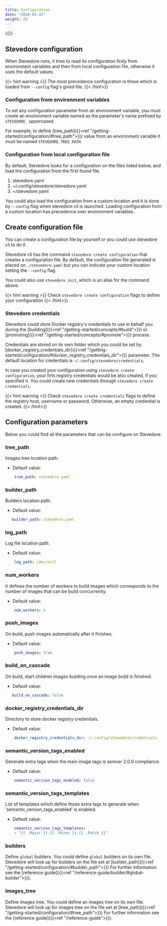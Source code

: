 ```yaml
---
title: Configuration
date: "2020-01-31"
weight: 20
---
```


{{<toc>}}

## Stevedore configuration
When Stevedore runs, it tries to read its configuration firsly from environment variables and then from local configuration file, otherwise it uses the default values.

{{< hint warning >}}
The most precedence configuration is these which is loaded from `--config` flag's gived file.
{{< /hint>}}

### Configuration from environment variables
To set any configuration parameter from an environment variable, you must create an environment variable named as the parameter's name prefixed by `STEVEDORE_` uppercased.

For example, to define [tree_path]({{<ref "/getting-started/configuration/#tree_path">}}) value from an environment variable it must be named `STEVEDORE_TREE_PATH`.

### Configuration from local configuration file
By default, Stevedore looks for a configuration on the files listed below, and load the configuration from the first found file.
1. stevedore.yaml
2. ~/.config/stevedore/stevedore.yaml
3. ~/stevedore.yaml

You could also load the configuration from a custom location and it is done by `--config` flag when stevedore cli is launched. Loading configuration from a custom location has precedence over environment variables.

## Create configuration file
You can create a configuration file by yourself or you could use stevedore cli to do it.

Stevedore cli has the command `stevedore create configuration` that creates a configuration file. By default, the configuration file generated is placed on `./stevedore.yaml` but you can indicate your custom location setting the `--config` flag.

You could also use `stevedore init`, which is an alias for the command above.

{{< hint warning >}}
Check `stevedore create configuration` flags to define your configuration
{{< /hint>}}

### Stevedore credentials
Stevedore could store Docker registry's credentials to use in behalf you during the [building]({{<ref "/getting-started/concepts/#build">}}) or [promoting]({{<ref "/getting-started/concepts/#promote">}}) process.

Credentials are stored on its own folder which you could be set by [docker_registry_credentials_dir]({{<ref "/getting-started/configuration/#docker_registry_credentials_dir">}}) parameter. The default location for credentials is `~/.config/stevedore/credentials`.

In case you created your configuration using `stevedore create configuration`, your firts registry credentials would be also created, if you specified it.
You could create new credentials through `stevedore create credentials`.

{{< hint warning >}}
Check `stevedore create credentials` flags to define the registry host, username or password. Otherwise, an empty credential is created.
{{< /hint>}}

## Configuration parameters
Below you could find all the parameters that can be configure on Stevedore.

### **tree_path**
Images tree location path.
- Default value:
```yaml
    tree_path: stevedore.yaml
```

### **builder_path**
Builders location path.
- Default value:
```yaml
   builder_path: stevedore.yaml
```

### **log_path**
Log file location path.
- Default value:
```yaml 
    log_path: /dev/null
```

### **num_workers**
It defines the number of workers to build images which corresponds to the number of images that can be build concurrently.
- Default value:
```yaml 
    num_workers: 4
```

### **push_images**
On build, push images automatically after it finishes.
- Default value:
```yaml 
    push_images: true
```

### **build_on_cascade**
On build, start children images building once an image build is finished.
- Default value:
```yaml 
   build_on_cascade: false
```

### **docker_registry_credentials_dir**
Directory to store docker registry credentials.
- Default value:
```yaml 
    docker_registry_credentials_dir: ~/.config/stevedore/credentials
```

### **semantic_version_tags_enabled**
Generate extra tags when the main image tags is semver 2.0.0 compliance.
- Default value:
```yaml
    semantic_version_tags_enabled: false
```

### **semantic_version_tags_templates**
List of templates which define those extra tags to generate when 'semantic_version_tags_enabled' is enabled.
- Default value:
```yaml 
    semantic_version_tags_templates:  
    - "{{ .Major }}.{{ .Minor }}.{{ .Patch }}"
```

### **builders**
Define `global` builders. You could define `global` builders on its own file. Stevedore will look up for builders on the file set at [builder_path]({{<ref "/getting-started/configuration/#builder_path">}})
 For further information see the [reference guide]({{<ref "/reference-guide/builder/#global-builder">}}).

### **images_tree**
Define images tree. You could define an images tree on its own file. Stevedore will look up for images tree on the file set at [tree_path]({{<ref "/getting-started/configuration/#tree_path">}})
 For further information see the [reference guide]({{<ref "/reference-guide">}}).
